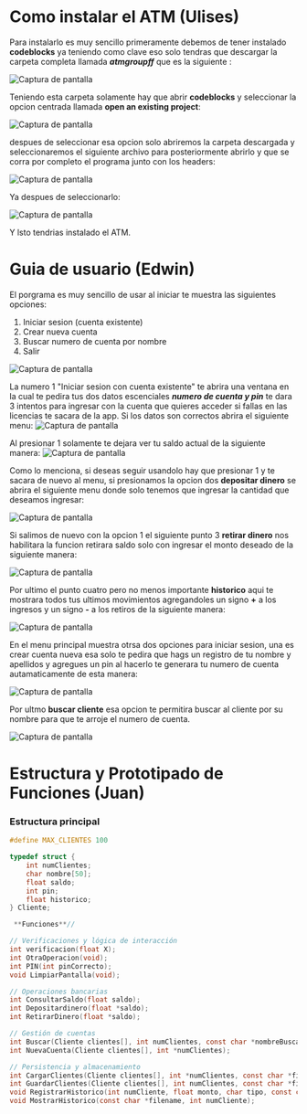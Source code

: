 # Como instalar el ATM (Ulises)
Para instalarlo es muy sencillo primeramente debemos de tener instalado **codeblocks** ya teniendo como clave eso solo tendras que descargar la carpeta completa llamada **_atmgroupff_**
que es la siguiente : 

![Captura de pantalla](Screenshot%202025-05-17%20171029.png)

Teniendo esta carpeta solamente hay que abrir **codeblocks** y seleccionar la opcion centrada llamada **open an existing project**:

![Captura de pantalla](Screenshot%202025-05-17%20171334.png)

despues de seleccionar esa opcion solo abriremos la carpeta descargada y seleccionaremos el siguiente archivo para posteriormente abrirlo y que se corra por completo el programa junto con los headers: 

![Captura de pantalla](Screenshot%202025-05-17%20171542.png)

Ya despues de seleccionarlo: 

![Captura de pantalla](Screenshot%202025-05-17%20171600.png)

Y lsto tendrias instalado el ATM.
# Guia de usuario (Edwin)
El porgrama es muy sencillo de usar al iniciar te muestra las siguientes opciones:
1. Iniciar sesion (cuenta existente)
2. Crear nueva cuenta
3. Buscar numero de cuenta por nombre
4. Salir
   
![Captura de pantalla](Captura.JPG)
 
La numero 1 "Iniciar sesion con cuenta existente" te abrira una ventana en la cual te pedira tus dos datos escenciales _**numero de cuenta y pin**_ te dara 3 intentos para ingresar con la cuenta que quieres acceder si fallas en las licencias te sacara de la app.
Si los datos son correctos abrira el siguiente menu:
![Captura de pantalla](Screenshot%202025-05-17%20161036.png)

Al presionar 1 solamente te dejara ver tu saldo actual de la siguiente manera:
![Captura de pantalla](Screenshot%202025-05-17%20161053.png)

Como lo menciona, si deseas seguir usandolo hay que presionar 1 y te sacara de nuevo al menu, si presionamos la opcion dos **depositar dinero** se abrira el siguiente menu donde solo tenemos que ingresar la cantidad que deseamos ingresar:

![Captura de pantalla](Screenshot%202025-05-17%20161107.png)

Si salimos de nuevo con la opcion 1 el siguiente punto 3 **retirar dinero** nos habilitara la funcion retirara saldo solo con ingresar el monto deseado de la siguiente manera:  

![Captura de pantalla](Screenshot%202025-05-17%20161117.png)

Por ultimo el punto cuatro pero no menos importante **historico** aqui te mostrara todos tus ultimos movimientos agregandoles un signo **+** a los ingresos y un signo **-** a los retiros de la siguiente manera:  

![Captura de pantalla](Screenshot%202025-05-17%20161136.png)

En el menu principal muestra otrsa dos opciones para iniciar sesion, una es crear cuenta nueva esa solo te pedira que hags un registro de tu nombre y apellidos y agregues un pin al hacerlo te generara tu numero de cuenta autamaticamente de esta manera: 

![Captura de pantalla](Screenshot%202025-05-17%20162934.png)

Por ultmo **buscar cliente** esa opcion te permitira buscar al cliente por su nombre para que te arroje el numero de cuenta.

![Captura de pantalla](Screenshot%202025-05-17%20163234.png)


# Estructura y Prototipado de Funciones (Juan)

###  Estructura principal

```c
#define MAX_CLIENTES 100

typedef struct {
    int numClientes;
    char nombre[50];
    float saldo;
    int pin;
    float historico;
} Cliente;

 **Funciones**//

// Verificaciones y lógica de interacción
int verificacion(float X);
int OtraOperacion(void);
int PIN(int pinCorrecto);
void LimpiarPantalla(void);

// Operaciones bancarias
int ConsultarSaldo(float saldo);
int Depositardinero(float *saldo);
int RetirarDinero(float *saldo);

// Gestión de cuentas
int Buscar(Cliente clientes[], int numClientes, const char *nombreBuscado);
int NuevaCuenta(Cliente clientes[], int *numClientes);

// Persistencia y almacenamiento
int CargarClientes(Cliente clientes[], int *numClientes, const char *filename);
int GuardarClientes(Cliente clientes[], int numClientes, const char *filename);
void RegistrarHistorico(int numCliente, float monto, char tipo, const char *filename);
void MostrarHistorico(const char *filename, int numCliente);
